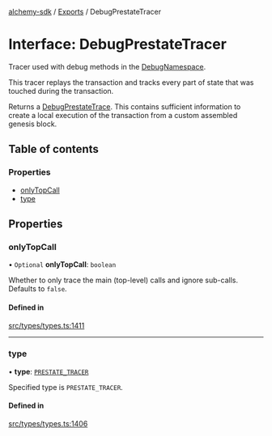 [alchemy-sdk](../README.md) / [Exports](../modules.md) / DebugPrestateTracer

# Interface: DebugPrestateTracer

Tracer used with debug methods in the [DebugNamespace](../classes/DebugNamespace.md).

This tracer replays the transaction and tracks every part of state that was
touched during the transaction.

Returns a [DebugPrestateTrace](../modules.md#debugprestatetrace). This contains sufficient information to
create a local execution of the transaction from a custom assembled genesis
block.

## Table of contents

### Properties

- [onlyTopCall](DebugPrestateTracer.md#onlytopcall)
- [type](DebugPrestateTracer.md#type)

## Properties

### onlyTopCall

• `Optional` **onlyTopCall**: `boolean`

Whether to only trace the main (top-level) calls and ignore sub-calls.
Defaults to `false`.

#### Defined in

[src/types/types.ts:1411](https://github.com/alchemyplatform/alchemy-sdk-js/blob/6dc36f9/src/types/types.ts#L1411)

___

### type

• **type**: [`PRESTATE_TRACER`](../enums/DebugTracerType.md#prestate_tracer)

Specified type is `PRESTATE_TRACER`.

#### Defined in

[src/types/types.ts:1406](https://github.com/alchemyplatform/alchemy-sdk-js/blob/6dc36f9/src/types/types.ts#L1406)
